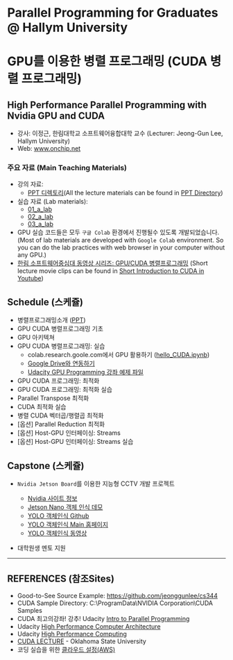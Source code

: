 # Parallel Programming for Graduates @ Hallym University
# GPU를 이용한 병렬 프로그래밍 (CUDA 병렬 프로그래밍)
## High Performance Parallel Programming with Nvidia GPU and CUDA

- 강사: 이정근, 한림대학교 소프트웨어융합대학 교수 (Lecturer: Jeong-Gun Lee, Hallym University)
- Web: www.onchip.net

### 주요 자료 (Main Teaching Materials)
- 강의 자료:
   - [PPT 디렉토리](https://github.com/jeonggunlee/Parallel_Programming/tree/master/PPTs)(All the lecture materials can be found in [PPT Directory](https://github.com/jeonggunlee/Parallel_Programming/tree/master/PPTs))
- 실습 자료 (Lab materials):
   - [01_a_lab](https://github.com/jeonggunlee/Parallel_Programming/tree/master/01_cuda_lab)
   - [02_a_lab](https://github.com/jeonggunlee/Parallel_Programming/tree/master/02_cuda_lab)
   - [03_a_lab](https://github.com/jeonggunlee/Parallel_Programming/tree/master/03_cuda_lab)
- GPU 실습 코드들은 모두 ```구글 Colab``` 환경에서 진행될수 있도록 개발되었습니다. (Most of lab materials are developed with ```Google Colab``` environment. So you can do the lab practices with web browser in your computer without any GPU.)
- [한림 소프트웨어중심대 동영상 시리즈: GPU/CUDA 병렬프로그래밍](https://www.youtube.com/playlist?list=PLKZ28p5qq0DGLcO6QZdMSG_jsprRtG15C) (Short lecture movie clips can be found in [Short Introduction to CUDA in Youtube](https://www.youtube.com/playlist?list=PLKZ28p5qq0DGLcO6QZdMSG_jsprRtG15C))

## Schedule (스케쥴)
- 병렬프로그래밍소개 ([PPT](https://github.com/jeonggunlee/Parallel_Programming/tree/master/PPTs))
- GPU CUDA 병렬프로그래밍 기초
- GPU 아키텍쳐
- GPU CUDA 병렬프로그래밍: 실습
   - colab.research.goole.com에서 GPU 활용하기 ([hello_CUDA.ipynb](./hello_CUDA.ipynb))
   - [Google Drive와 연동하기](https://github.com/jeonggunlee/Parallel_Programming/blob/master/colab_gdrive.ipynb)
   - [Udacity GPU Programming 강좌 예제 파일](https://github.com/jeonggunlee/cs344/)
- GPU CUDA 프로그래밍: 최적화
- GPU CUDA 프로그래밍: 최적화 실습
- Parallel Transpose 최적화
- CUDA 최적화 실습 
- 병렬 CUDA 벡터곱/행렬곱 최적화
- [옵션] Parallel Reduction 최적화
- [옵션] Host-GPU 인터페이싱: Streams
- [옵션] Host-GPU 인터페이싱: Streams 실습

## Capstone (스케쥴)
- ```Nvidia Jetson Board```를 이용한 지능형 CCTV 개발 프로젝트
   - [Nvidia 사이트 정보](https://developer.nvidia.com/embedded/jetson-nano-developer-kit)
   - [Jetson Nano 객체 인식 데모](https://www.youtube.com/watch?v=k5pXXmTkPNM)
   - [YOLO 객체인식 Github](https://github.com/pjreddie/darknet)
   - [YOLO 객체인식 Main 홈페이지](https://pjreddie.com/darknet/)
   - [YOLO 객체인식 동영상](https://www.youtube.com/watch?v=MPU2HistivI)

- 대학원생 멘토 지원

*  *  *

## REFERENCES (참조Sites)
  - Good-to-See Source Example: https://github.com/jeonggunlee/cs344
  - CUDA Sample Directory: C:\ProgramData\NVIDIA Corporation\CUDA Samples
  - CUDA 최고의강좌! 강추! Udacity [Intro to Parallel Programming](https://www.youtube.com/watch?v=F620ommtjqk&list=PLAwxTw4SYaPnFKojVQrmyOGFCqHTxfdv2)
  - Udacity [High Performance Computer Architecture](https://www.youtube.com/watch?v=tawb_aeYQ2g&list=PLAwxTw4SYaPmqpjgrmf4-DGlaeV0om4iP&index=1)
  - Udacity [High Performance Computing](https://www.youtube.com/watch?v=grD5en6_IiQ&list=PLAwxTw4SYaPk8NaXIiFQXWK6VPnrtMRXC)
  - [CUDA LECTURE](https://www.youtube.com/watch?v=sxhvmTveO2A) - Oklahoma State University
  - 코딩 실습을 위한 [클라우드 설정(AWS)](https://github.com/jeonggunlee/CUDATeaching/blob/master/gpu4cloud.md) 

